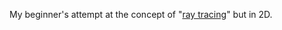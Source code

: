My beginner's attempt at the concept of "[ray tracing](https://en.wikipedia.org/wiki/Ray_tracing_(graphics))" but in 2D.
